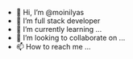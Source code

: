 - 👋 Hi, I’m @moinilyas
- 👀 I’m full stack developer 
- 🌱 I’m currently learning ...
- 💞️ I’m looking to collaborate on ...
- 📫 How to reach me ...

<!---
moinilyas/moinilyas is a ✨ special ✨ repository because its `README.md` (this file) appears on your GitHub profile.
You can click the Preview link to take a look at your changes.
--->
